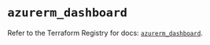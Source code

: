 # `azurerm_dashboard`

Refer to the Terraform Registry for docs: [`azurerm_dashboard`](https://registry.terraform.io/providers/hashicorp/azurerm/3.86.0/docs/resources/dashboard).
